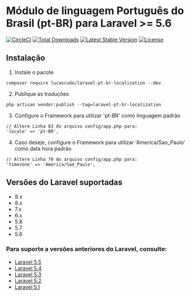 # Módulo de linguagem Português do Brasil (pt-BR) para Laravel >= 5.6

[![CircleCI](https://circleci.com/gh/lucascudo/laravel-pt-BR-localization.svg?style=svg)](https://circleci.com/gh/lucascudo/laravel-pt-BR-localization) [![Total Downloads](https://poser.pugx.org/lucascudo/laravel-pt-br-localization/downloads)](https://packagist.org/packages/lucascudo/laravel-pt-br-localization) [![Latest Stable Version](https://poser.pugx.org/lucascudo/laravel-pt-br-localization/v/stable)](https://packagist.org/packages/lucascudo/laravel-pt-br-localization) [![License](https://poser.pugx.org/lucascudo/laravel-pt-br-localization/license)](https://packagist.org/packages/lucascudo/laravel-pt-br-localization)

## Instalação

1.  Instale o pacote

```shell
composer require lucascudo/laravel-pt-br-localization --dev
```

2.  Publique as traduções

```shell
php artisan vendor:publish --tag=laravel-pt-br-localization
```

3.  Configure o Framework para utilizar 'pt-BR' como linguagem padrão

```
// Altere Linha 83 do arquivo config/app.php para:
'locale' => 'pt-BR',
```

4. Caso deseje, configure o Framework para utilizar 'America/Sao_Paulo' como data hora padrão

```
// Altere Linha 70 do arquivo config/app.php para:
'timezone' => 'America/Sao_Paulo',
```

## Versões do Laravel suportadas

-   9.x
-   8.x
-   7.x
-   6.x
-   5.8
-   5.7
-   5.6

### Para suporte a versões anteriores do Laravel, consulte:

-   [Laravel 5.5](https://github.com/enniosousa/laravel-5.5-pt-BR-localization)
-   [Laravel 5.4](https://github.com/Leomhl/laravel-5.4-pt-br-localization)
-   [Laravel 5.3](https://github.com/leandroluk/laravel-5.3-pt-br-localization)
-   [Laravel 5.2](https://github.com/felipeporto/laravel-5.2-pt-br-localization)
-   [Laravel 5.1](https://github.com/bmonteirog/laravel-5.1-pt-br-localization)
